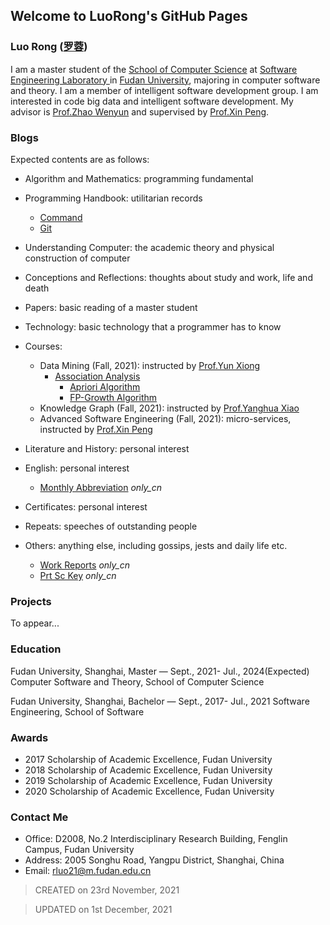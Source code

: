 ## Welcome to LuoRong's GitHub Pages

### Luo Rong ([罗蓉](https://luorongluorong.github.io/blogs/index_cn))

I am a master student of the [School of Computer Science](https://cs.fudan.edu.cn/) at [Software Engineering Laboratory ](http://www.se.fudan.edu.cn/) in [Fudan University](https://www.fudan.edu.cn/), majoring in computer software and theory. I am a member of intelligent software development group. I am interested in code big data and intelligent software development. My advisor is [Prof.Zhao Wenyun](https://datascience.fudan.edu.cn/59/27/c13398a153895/page.htm) and supervised by [Prof.Xin Peng](https://cspengxin.github.io/).

### Blogs

Expected contents are as follows:

- Algorithm and Mathematics: programming fundamental
- Programming Handbook: utilitarian records 
  - [Command](https://luorongluorong.github.io/blogs/programming_handbook/command)
  - [Git](https://luorongluorong.github.io/blogs/programming_handbook/git)

- Understanding Computer: the academic theory and physical construction of computer
- Conceptions and Reflections: thoughts about study and work, life and death
- Papers: basic reading of a master student
- Technology: basic technology that a programmer has to know
- Courses: 
  - Data Mining (Fall, 2021): instructed by [Prof.Yun Xiong](https://datascience.fudan.edu.cn/e1/61/c13398a123233/page.htm)
    - [Association Analysis](https://luorongluorong.github.io/blogs/courses/data_mining/association_analysis)
      - [Apriori Algorithm](https://luorongluorong.github.io/blogs/courses/data_mining/apriori_algorithm)
      - [FP-Growth Algorithm](https://luorongluorong.github.io/blogs/courses/data_mining/fg_growth_algorithm)
  - Knowledge Graph (Fall, 2021): instructed by [Prof.Yanghua Xiao](https://cs.fudan.edu.cn/3e/dc/c25921a278236/page.htm)
  - Advanced Software Engineering (Fall, 2021): micro-services, instructed by [Prof.Xin Peng](https://cspengxin.github.io/)
- Literature and History: personal interest
- English: personal interest
  - [Monthly Abbreviation](https://luorongluorong.github.io/blogs/english/month_abbreviation) *only_cn*
- Certificates: personal interest
- Repeats: speeches of outstanding people 
- Others: anything else, including gossips, jests and daily life etc.
  - [Work Reports](https://luorongluorong.github.io/blogs/others/work_reports) *only_cn*
  - [Prt Sc Key](https://luorongluorong.github.io/blogs/others/prt_sc_key_cn) *only_cn*

### Projects

To appear...

### Education

Fudan University, Shanghai, Master — Sept., 2021- Jul., 2024(Expected)
Computer Software and Theory, School of Computer Science

Fudan University, Shanghai, Bachelor — Sept., 2017- Jul., 2021
Software Engineering, School of Software

### Awards

- 2017 Scholarship of Academic Excellence, Fudan University
- 2018 Scholarship of Academic Excellence, Fudan University
- 2019 Scholarship of Academic Excellence, Fudan University
- 2020 Scholarship of Academic Excellence, Fudan University

### Contact Me
- Office: D2008, No.2 Interdisciplinary Research Building, Fenglin Campus, Fudan University
- Address: 2005 Songhu Road, Yangpu District, Shanghai, China
- Email: rluo21@m.fudan.edu.cn



> CREATED on 23rd November, 2021



> UPDATED on 1st December, 2021